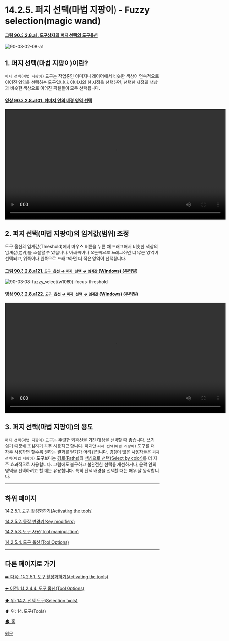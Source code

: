 # 14.2.5. 퍼지 선택(마법 지팡이) - Fuzzy selection(magic wand)

<a id="90-03-02-08-a1"></a>

#### [그림 90.3.2.8.a1. 도구상자의 퍼지 선택의 도구옵션](./90-03-02-08-fuzzy_select.md#90-03-02-08-a1)
![90-03-02-08-a1](https://github.com/wonder13662/gimp/assets/15767104/59bfa923-2940-4687-9ca9-2aae4df010aa)

## 1. 퍼지 선택(마법 지팡이)이란?
`퍼지 선택(마법 지팡이)` 도구는 작업중인 이미지나 레이어에서 비슷한 색상이 연속적으로 이어진 영역을 선택하는 도구입니다. 이미지의 한 지점을 선택하면, 선택한 지점의 색상과 비슷한 색상으로 이어진 픽셀들이 모두 선택됩니다.

<a id="90-03-02-08-a101"></a>

#### [영상 90.3.2.8.a101. 이미지 안의 배경 영역 선택](./90-03-02-08-fuzzy_select.md#90-03-02-08-a101)
<video controls="controls" width="720" src="https://github.com/wonder13662/gimp/assets/15767104/5bdf065c-08c3-4e6d-b7db-b32c8d9f36aa"></video>

## 2. 퍼지 선택(마법 지팡이)의 임계값(범위) 조정
도구 옵션의 임계값(Threshold)에서 마우스 버튼을 누른 채 드래그해서 비슷한 색상의 임계값(범위)를 조절할 수 있습니다. 아래쪽이나 오른쪽으로 드래그하면 더 많은 영역이 선택되고, 위쪽이나 왼쪽으로 드래그하면 더 적은 영역이 선택됩니다.

<a id="90-03-02-08-a121"></a>

#### [그림 90.3.2.8.a121. `도구 옵션` → `퍼지 선택` → `임계값` (Windows) (우리말)](./90-03-02-08-fuzzy_select.md#90-03-02-08-a121)
![90-03-08-fuzzy_select(w1080)-focus-threshold](https://github.com/wonder13662/gimp/assets/15767104/afc3bcd8-a1a5-41c7-8c06-dc632d773086)

<a id="90-03-02-08-a122"></a>

#### [영상 90.3.2.8.a122. `도구 옵션` → `퍼지 선택` → `임계값` (Windows) (우리말)](./90-03-02-08-fuzzy_select.md#90-03-02-08-a122)
<video controls="controls" width="720" src="https://github.com/wonder13662/gimp/assets/15767104/fb714519-4c1f-4bc3-960a-06ebc8b0b84b"></video>

## 3. 퍼지 선택(마법 지팡이)의 용도
`퍼지 선택(마법 지팡이)` 도구는 뚜렷한 외곽선을 가진 대상을 선택할 때 좋습니다. 쓰기 쉽기 때문에 초심자가 자주 사용하곤 합니다. 하지만 `퍼지 선택(마법 지팡이)` 도구를 더 자주 사용하면 할수록 원하는 결과를 얻기가 어려워집니다. 경험이 많은 사용자들은 `퍼지 선택(마법 지팡이)` 도구보다는 [경로(Paths)](./14-05-02-paths.md)와 [색상으로 선택(Select by color)](./14-02-06-00-select-by-color.md)를 더 자주 효과적으로 사용합니다. 그럼에도 불구하고 불완전한 선택을 개선하거나, 윤곽 안의 영역을 선택하려고 할 때는 유용합니다. 특히 단색 배경을 선택할 때는 매우 잘 동작합니다.

***

## 하위 페이지

[14.2.5.1. 도구 활성화하기(Activating the tools)](./14-02-05-01-activating_the_tool.md)

[14.2.5.2. 동작 변경키(Key modifiers)](./14-02-05-02-key_modifiers.md)

[14.2.5.3. 도구 사용(Tool manipulation)](./14-02-05-03-tool_manipulation.md)

[14.2.5.4. 도구 옵션(Tool Options)](./14-02-05-04-tool_options.md)

***

## 다른 페이지로 가기

[➡️ 다음: 14.2.5.1. 도구 활성화하기(Activating the tools)](./14-02-05-01-activating_the_tool.md)

[⬅️ 이전: 14.2.4.4. 도구 옵션(Tool Options)](./14-02-04-04-tool_options.md)

[⬆️ 위: 14.2. 선택 도구(Selection tools)](./14-02-00-selection-tools.md)

[⬆️ 위: 14. 도구(Tools)](./14-00-tools.md)

[🏠 홈](./00-home.md)

[원문](https://docs.gimp.org/2.10/ko/gimp-tool-fuzzy-select.html)